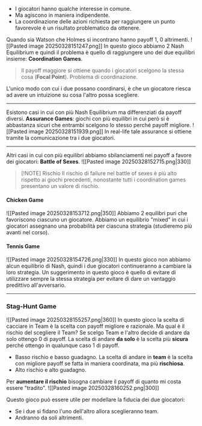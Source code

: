 - I giocatori hanno qualche interesse in comune.
- Ma agiscono in maniera indipendente.
- La coordinazione delle azioni richiesta per raggiungere un punto favorevole è un risultato problematico da ottenere.

Quando sia Watson che Holmes si incontrano hanno payoff 1, 0 altrimenti.
![[Pasted image 20250328151247.png]]
In questo gioco abbiamo 2 Nash Equilibrium e quindi il problema è quello di raggiungere uno dei due equilibri insieme: **Coordination Games**.
> Il payoff maggiore si ottiene quando i giocatori scelgono la stessa cosa (**Focal Point**). Problema di coordinazione.

L'unico modo con cui i due possano coordinarsi, è che un giocatore riesca ad avere un intuizione su cosa l'altro possa scegliere.

---

Esistono casi in cui con più Nash Equilibrium ma differenziati da payoff diversi.
**Assurance Games**: giochi con più equilibri in cui però si è abbastanza sicuri che entrambi scelgono lo stesso perché payoff migliore.
![[Pasted image 20250328151939.png]]
In real-life tale assurance si ottiene tramite la comunicazione tra i due giocatori.

---

Altri casi in cui con più equilibri abbiamo sbilanciamenti nei payoff a favore dei giocatori: **Battle of Sexes**.
![[Pasted image 20250328152715.png|330]]

> [!NOTE] Rischio 
> Il rischio di failure nel battle of sexes è più alto rispetto ai giochi precedenti, nonostante tutti i coordination games presentano un valore di rischio.


#### Chicken Game
![[Pasted image 20250328153712.png|350]]
Abbiamo 2 equilibri puri che favoriscono ciascuno un giocatore.
Abbiamo un equilibrio "mixed" in cui i giocatori assegnano una probabilità per ciascuna strategia (studieremo più avanti nel corso). 

#### Tennis Game
![[Pasted image 20250328154726.png|330]]
In questo gioco non abbiamo alcun equilibrio di Nash, quindi i due giocatori continueranno a cambiare la loro strategia.
Un suggerimento in questo gioco è quello di evitare di utilizzare sempre la stessa strategia per evitare di dare un vantaggio predittivo all'avversario.

---
### Stag-Hunt Game
![[Pasted image 20250328155257.png|360]]
In questo gioco la scelta di cacciare in Team è la scelta con payoff migliore e razionale.
Ma qual è il rischio del scegliere il Team? Se scelgo Team e l'altro decide di andare da solo ottengo 0 di payoff.
La scelta di andare **da solo** è la scelta più **sicura** perché ottengo in qualunque caso 1 di payoff.
- Basso rischio e basso guadagno.
La scelta di andare in **team** è la scelta con migliore payoff se fatta in maniera coordinata, ma più **rischiosa**.
- Alto rischio e alto guadagno.

Per **aumentare il rischio** bisogna cambiare il payoff di quanto mi costa essere "tradito".
![[Pasted image 20250328160252.png|300]]

Questo gioco può essere utile per modellare la fiducia dei due giocatori:
- Se i due si fidano l'uno dell'altro allora sceglieranno team.
- Andranno da soli altrimenti.
